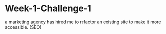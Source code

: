 # Week-1-Challenge-1
a marketing agency has hired me to refactor an existing site to make it more accessible. (SEO)
